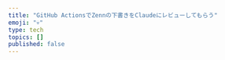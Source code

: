 ```yaml
---
title: "GitHub ActionsでZennの下書きをClaudeにレビューしてもらう"
emoji: "💀"
type: tech
topics: []
published: false
---
```

